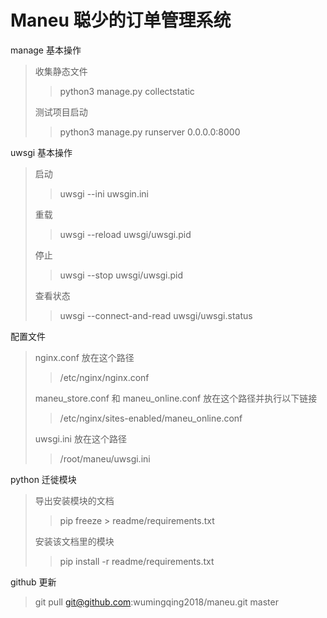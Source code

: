 # Maneu 聪少的订单管理系统

manage 基本操作
> 收集静态文件
> > python3 manage.py collectstatic
> 
> 测试项目启动
> > python3 manage.py runserver 0.0.0.0:8000

uwsgi 基本操作
> 启动
> > uwsgi --ini uwsgin.ini
> 
> 重载
> > uwsgi --reload uwsgi/uwsgi.pid
> 
> 停止
> > uwsgi --stop uwsgi/uwsgi.pid
> 
> 查看状态
> > uwsgi --connect-and-read uwsgi/uwsgi.status
 
配置文件
> nginx.conf 放在这个路径
> 
> > /etc/nginx/nginx.conf
> 
> maneu_store.conf 和 maneu_online.conf 放在这个路径并执行以下链接
> 
> > /etc/nginx/sites-enabled/maneu_online.conf
> 
> uwsgi.ini 放在这个路径
> 
> > /root/maneu/uwsgi.ini

python 迁徙模块
> 导出安装模块的文档
> > pip freeze > readme/requirements.txt
> 
> 安装该文档里的模块
> > pip install -r readme/requirements.txt

github 更新
> git pull git@github.com:wumingqing2018/maneu.git master